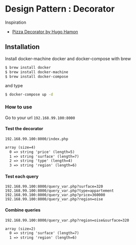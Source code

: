 # Design Pattern : Decorator

Inspiration
- [Pizza Decorator by Hugo Hamon](https://bitbucket.org/hhamon/phptek-design-patterns/src/67d094faaa6e/src/Pizza/)

## Installation

Install docker-machine docker and docker-compose with brew

```bash
$ brew install docker
$ brew install docker-machine
$ brew install docker-compose
```

and type

```bash
$ docker-compose up -d
```

### How to use

Go to your url `192.168.99.100:8000`


#### Test the decorator

`192.168.99.100:8000/index.php`

```html
array (size=4)
  0 => string 'price' (length=5)
  1 => string 'surface' (length=7)
  2 => string 'type' (length=4)
  3 => string 'region' (length=6)
```

#### Test each query

`192.168.99.100:8000/query_var.php?surface=320`
`192.168.99.100:8000/query_var.php?type=appartement`
`192.168.99.100:8000/query_var.php?price=360000`
`192.168.99.100:8000/query_var.php?region=oise`

#### Combine queries

`192.168.99.100:8000/query_var.php?region=oise&surface=320`

```html
array (size=2)
  0 => string 'surface' (length=7)
  1 => string 'region' (length=6)
```
